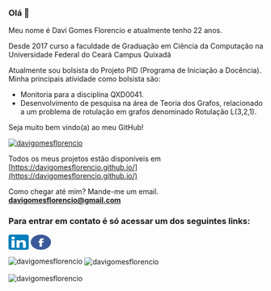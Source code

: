 ### Olá 👋


Meu nome é Davi Gomes Florencio e atualmente tenho 22 anos.

Desde 2017 curso a faculdade de Graduação em Ciência da Computação na Universidade Federal do Ceará Campus Quixadá

Atualmente sou bolsista do Projeto PID (Programa de Iniciação a Docência). 
Minha principais atividade como bolsista são:
<ul>
<li>Monitoria para a disciplina QXD0041. </li>
<li>Desenvolvimento de pesquisa na área de Teoria dos Grafos, relacionado a um problema de rotulação em grafos denominado Rotulação L(3,2,1).</li>
</ul>
 
Seja muito bem vindo(a) ao meu GitHub!

<p align="left"> <a href="https://github.com/ryo-ma/github-profile-trophy"><img src="https://github-profile-trophy.vercel.app/?username=davigomesflorencio&theme=onedark" alt="davigomesflorencio" /></a> </p>

Todos os meus projetos estão disponíveis em [https://davigomesflorencio.github.io/](https://davigomesflorencio.github.io/)


Como chegar até mim? Mande-me um email. **davigomesflorencio@gmail.com**


<h3 align="left">Para entrar em contato é só acessar um dos seguintes links:</h3>
<p align="left">
<a href="https://linkedin.com/in/davi-g-883b7a12a" target="_blank"><img align="center" src="icon/linkedin-icon.svg" alt="davi-gomes-florencio-linkedin" height="30" width="40" /></a>
<a href="https://fb.com/davi.gomesflorencio" target="_blank"><img align="center" src="icon/facebook-icon.svg" alt="davi-gomes-facebook" height="30" width="40" /></a>
</p>

<p><img align="left" src="https://github-readme-stats.vercel.app/api/top-langs?username=davigomesflorencio&show_icons=true&locale=en&layout=compact&theme=onedark" alt="davigomesflorencio" /></p>

<p>&nbsp;<img align="center" src="https://github-readme-stats.vercel.app/api?username=davigomesflorencio&show_icons=true&locale=en&theme=onedark" alt="davigomesflorencio" /></p>

<p><img align="center" src="https://github-readme-streak-stats.herokuapp.com/?user=davigomesflorencio&theme=onedark" alt="davigomesflorencio" /></p>

